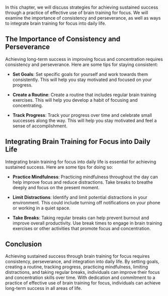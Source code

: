 
In this chapter, we will discuss strategies for achieving sustained success through a practice of effective use of brain training for focus. We will examine the importance of consistency and perseverance, as well as ways to integrate brain training for focus into daily life.

The Importance of Consistency and Perseverance
----------------------------------------------

Achieving long-term success in improving focus and concentration requires consistency and perseverance. Here are some tips for staying consistent:

* **Set Goals**: Set specific goals for yourself and work towards them consistently. This will help you stay motivated and focused on your progress.

* **Create a Routine**: Create a routine that includes regular brain training exercises. This will help you develop a habit of focusing and concentrating.

* **Track Progress**: Track your progress over time and celebrate small successes along the way. This will help you stay motivated and feel a sense of accomplishment.

Integrating Brain Training for Focus into Daily Life
----------------------------------------------------

Integrating brain training for focus into daily life is essential for achieving sustained success. Here are some tips for doing so:

* **Practice Mindfulness**: Practicing mindfulness throughout the day can help improve focus and reduce distractions. Take breaks to breathe deeply and focus on the present moment.

* **Limit Distractions**: Identify and limit potential distractions in your environment. This could include turning off notifications on your phone or working in a quiet space.

* **Take Breaks**: Taking regular breaks can help prevent burnout and improve overall productivity. Use break times to engage in brain training exercises or other activities that promote focus and concentration.

Conclusion
----------

Achieving sustained success through brain training for focus requires consistency, perseverance, and integration into daily life. By setting goals, creating a routine, tracking progress, practicing mindfulness, limiting distractions, and taking regular breaks, individuals can improve their focus and concentration skills over time. With dedication and commitment to a practice of effective use of brain training for focus, individuals can achieve long-term success in all areas of life.
